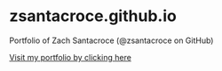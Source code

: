 # zsantacroce.github.io
Portfolio of Zach Santacroce (@zsantacroce on GitHub)

[Visit my portfolio by clicking here](zsantacroce.github.io)
